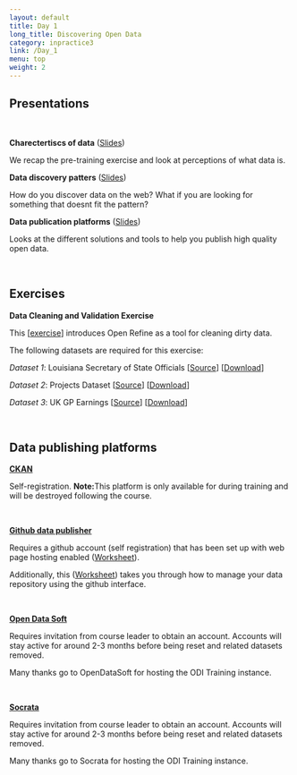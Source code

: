 ```yaml
---
layout: default
title: Day 1
long_title: Discovering Open Data
category: inpractice3
link: /Day_1
menu: top
weight: 2
---
```


## **Presentations**
<br>

**Charectertiscs of data** ([Slides](/resources/ODP_Charecteristics.pdf))

We recap the pre-training exercise and look at perceptions of what data is.  
 
**Data discovery patters** ([Slides](/resources/ODP_Data_Discovery_Patterns.pdf))

How do you discover data on the web? What if you are looking for something that doesnt fit the pattern?
 
**Data publication platforms** ([Slides](/resources/ODP_Publication_Platforms.pdf))

Looks at the different solutions and tools to help you publish high quality open data. 

<br>

## **Exercises**

**Data Cleaning and Validation Exercise**

This \[[exercise](/resources/Cleaning_Exercise.pdf)\] introduces Open Refine as a tool for cleaning dirty data. 

The following datasets are required for this exercise:

*Dataset 1*: Louisiana Secretary of State Officials \[[Source](http://www.sos.la.gov/tabid/136/default.aspx)\] \[[Download](/resources/dataset1.xls)\] 
 
*Dataset 2*: Projects Dataset \[[Source](https://www.itdashboard.gov/data_feeds)\] \[[Download](/resources/dataset2.csv)\] 
 
*Dataset 3*: UK GP Earnings \[[Source](http://data.gov.uk/dataset/gp-earnings-and-expenses-2009-10)\] \[[Download](/resources/dataset3.csv)\]

<br>

## **Data publishing platforms** 

<p><a href="http://ec2-54-154-26-152.eu-west-1.compute.amazonaws.com/" target="_blank"><strong>CKAN</strong></a></p>

Self-registration. <b>Note:</b>This platform is only available for during training and will be destroyed following the course. 

<br/>

<p><a href="http://git-data-publisher.herokuapp.com" target="_blank"><strong>Github data publisher</strong></a></p>

Requires a github account (self registration) that has been set up with web page hosting enabled ([Worksheet](/resources/gh-pagesgettingstarted.pdf)).

Additionally, this ([Worksheet](/resources/ODIDataTemplate.pdf)) takes you through how to manage your data repository using the github interface. 

<br/>

<p><a href="https://theodi.opendatasoft.com" target="_blank"><strong>Open Data Soft</strong></a></p>

Requires invitation from course leader to obtain an account. Accounts will stay active for around 2-3 months before being reset and related datasets removed. 

Many thanks go to OpenDataSoft for hosting the ODI Training instance.

<br/>

<p><a href="https://odi.demo.socrata.com/" target="_blank"><strong>Socrata</strong></a></p>

Requires invitation from course leader to obtain an account. Accounts will stay active for around 2-3 months before being reset and related datasets removed. 

Many thanks go to Socrata for hosting the ODI Training instance.
